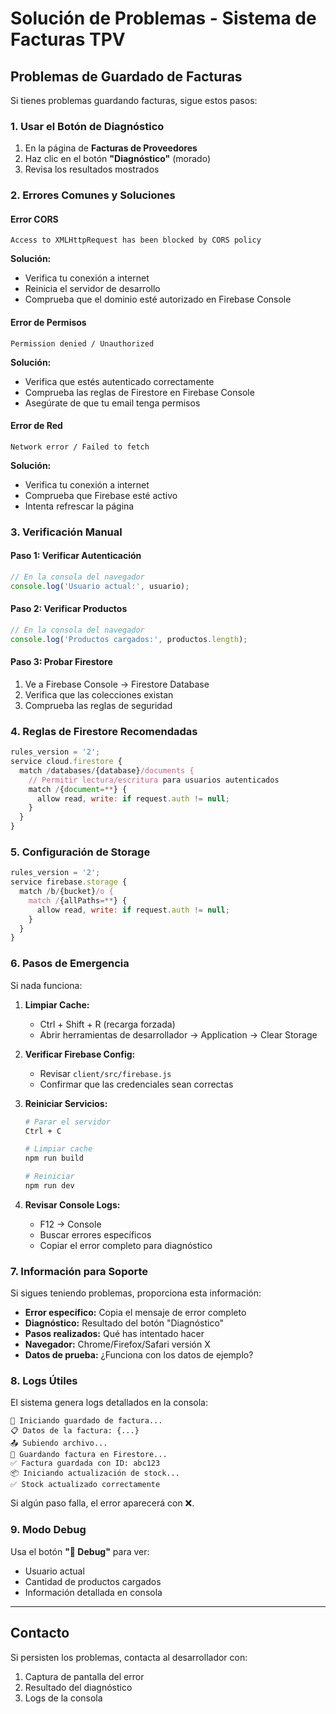 # Solución de Problemas - Sistema de Facturas TPV

## Problemas de Guardado de Facturas

Si tienes problemas guardando facturas, sigue estos pasos:

### 1. Usar el Botón de Diagnóstico

1. En la página de **Facturas de Proveedores**
2. Haz clic en el botón **"Diagnóstico"** (morado)
3. Revisa los resultados mostrados

### 2. Errores Comunes y Soluciones

#### Error CORS
```
Access to XMLHttpRequest has been blocked by CORS policy
```

**Solución:**
- Verifica tu conexión a internet
- Reinicia el servidor de desarrollo
- Comprueba que el dominio esté autorizado en Firebase Console

#### Error de Permisos
```
Permission denied / Unauthorized
```

**Solución:**
- Verifica que estés autenticado correctamente
- Comprueba las reglas de Firestore en Firebase Console
- Asegúrate de que tu email tenga permisos

#### Error de Red
```
Network error / Failed to fetch
```

**Solución:**
- Verifica tu conexión a internet
- Comprueba que Firebase esté activo
- Intenta refrescar la página

### 3. Verificación Manual

#### Paso 1: Verificar Autenticación
```javascript
// En la consola del navegador
console.log('Usuario actual:', usuario);
```

#### Paso 2: Verificar Productos
```javascript
// En la consola del navegador
console.log('Productos cargados:', productos.length);
```

#### Paso 3: Probar Firestore
1. Ve a Firebase Console → Firestore Database
2. Verifica que las colecciones existan
3. Comprueba las reglas de seguridad

### 4. Reglas de Firestore Recomendadas

```javascript
rules_version = '2';
service cloud.firestore {
  match /databases/{database}/documents {
    // Permitir lectura/escritura para usuarios autenticados
    match /{document=**} {
      allow read, write: if request.auth != null;
    }
  }
}
```

### 5. Configuración de Storage

```javascript
rules_version = '2';
service firebase.storage {
  match /b/{bucket}/o {
    match /{allPaths=**} {
      allow read, write: if request.auth != null;
    }
  }
}
```

### 6. Pasos de Emergencia

Si nada funciona:

1. **Limpiar Cache:**
   - Ctrl + Shift + R (recarga forzada)
   - Abrir herramientas de desarrollador → Application → Clear Storage

2. **Verificar Firebase Config:**
   - Revisar `client/src/firebase.js`
   - Confirmar que las credenciales sean correctas

3. **Reiniciar Servicios:**
   ```bash
   # Parar el servidor
   Ctrl + C
   
   # Limpiar cache
   npm run build
   
   # Reiniciar
   npm run dev
   ```

4. **Revisar Console Logs:**
   - F12 → Console
   - Buscar errores específicos
   - Copiar el error completo para diagnóstico

### 7. Información para Soporte

Si sigues teniendo problemas, proporciona esta información:

- **Error específico:** Copia el mensaje de error completo
- **Diagnóstico:** Resultado del botón "Diagnóstico"
- **Pasos realizados:** Qué has intentado hacer
- **Navegador:** Chrome/Firefox/Safari versión X
- **Datos de prueba:** ¿Funciona con los datos de ejemplo?

### 8. Logs Útiles

El sistema genera logs detallados en la consola:

```
🚀 Iniciando guardado de factura...
📋 Datos de la factura: {...}
📤 Subiendo archivo...
💾 Guardando factura en Firestore...
✅ Factura guardada con ID: abc123
📦 Iniciando actualización de stock...
✅ Stock actualizado correctamente
```

Si algún paso falla, el error aparecerá con ❌.

### 9. Modo Debug

Usa el botón **"🐛 Debug"** para ver:
- Usuario actual
- Cantidad de productos cargados
- Información detallada en consola

---

## Contacto

Si persisten los problemas, contacta al desarrollador con:
1. Captura de pantalla del error
2. Resultado del diagnóstico
3. Logs de la consola
